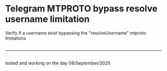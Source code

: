 # Telegram MTPROTO bypass resolve username limitation

Verify if a username exist bypassing the "resolveUsername" mtproto limitations 
<br>
<br>

-----

<br>
tested and working on the day 08/September/2020